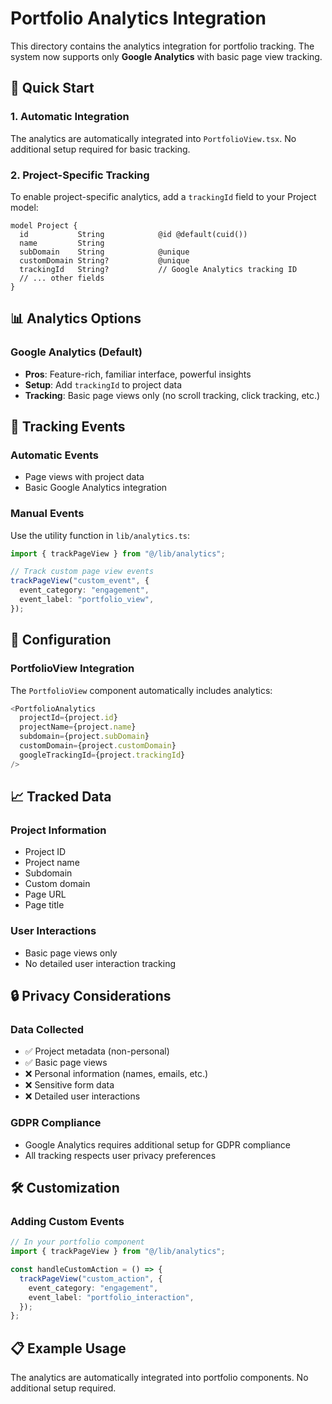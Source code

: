 # Portfolio Analytics Integration

This directory contains the analytics integration for portfolio tracking. The system now supports only **Google Analytics** with basic page view tracking.

## 🚀 Quick Start

### 1. Automatic Integration

The analytics are automatically integrated into `PortfolioView.tsx`. No additional setup required for basic tracking.

### 2. Project-Specific Tracking

To enable project-specific analytics, add a `trackingId` field to your Project model:

```prisma
model Project {
  id           String            @id @default(cuid())
  name         String
  subDomain    String            @unique
  customDomain String?           @unique
  trackingId   String?           // Google Analytics tracking ID
  // ... other fields
}
```

## 📊 Analytics Options

### Google Analytics (Default)

- **Pros**: Feature-rich, familiar interface, powerful insights
- **Setup**: Add `trackingId` to project data
- **Tracking**: Basic page views only (no scroll tracking, click tracking, etc.)

## 🎯 Tracking Events

### Automatic Events

- Page views with project data
- Basic Google Analytics integration

### Manual Events

Use the utility function in `lib/analytics.ts`:

```typescript
import { trackPageView } from "@/lib/analytics";

// Track custom page view events
trackPageView("custom_event", {
  event_category: "engagement",
  event_label: "portfolio_view",
});
```

## 🔧 Configuration

### PortfolioView Integration

The `PortfolioView` component automatically includes analytics:

```typescript
<PortfolioAnalytics
  projectId={project.id}
  projectName={project.name}
  subdomain={project.subDomain}
  customDomain={project.customDomain}
  googleTrackingId={project.trackingId}
/>
```

## 📈 Tracked Data

### Project Information

- Project ID
- Project name
- Subdomain
- Custom domain
- Page URL
- Page title

### User Interactions

- Basic page views only
- No detailed user interaction tracking

## 🔒 Privacy Considerations

### Data Collected

- ✅ Project metadata (non-personal)
- ✅ Basic page views
- ❌ Personal information (names, emails, etc.)
- ❌ Sensitive form data
- ❌ Detailed user interactions

### GDPR Compliance

- Google Analytics requires additional setup for GDPR compliance
- All tracking respects user privacy preferences

## 🛠️ Customization

### Adding Custom Events

```typescript
// In your portfolio component
import { trackPageView } from "@/lib/analytics";

const handleCustomAction = () => {
  trackPageView("custom_action", {
    event_category: "engagement",
    event_label: "portfolio_interaction",
  });
};
```

## 📋 Example Usage

The analytics are automatically integrated into portfolio components. No additional setup required.
